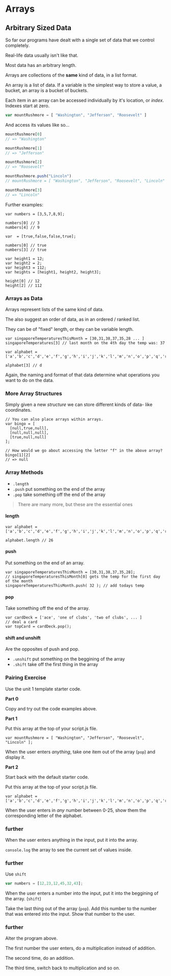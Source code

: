 # Arrays

## Arbitrary Sized Data

So far our programs have dealt with a single set of data that we control completely.

Real-life data usually isn't like that.

Most data has an arbitrary length.

Arrays are collections of the **same** kind of data, in a list format.

An array is a list of data. If a variable is the simplest way to store a value, a bucket, an array is a bucket of buckets.

Each item in an array can be accessed individually by it's location, or _index_. Indexes start at zero.

```javascript
var mountRushmore = [ "Washington", "Jefferson", "Roosevelt" ]
```

And access its values like so...

```javascript
mountRushmore[0]
// => "Washington"

mountRushmore[1]
// => "Jefferson"

mountRushmore[2]
// => "Roosevelt"

mountRushmore.push("Lincoln")
// mountRushmore = [ "Washington", "Jefferson", "Roosevelt", "Lincoln" ]

mountRushmore[3]
// => "Lincoln"
```

Further examples:

```text
var numbers = [3,5,7,8,9];

numbers[0] // 3
numbers[4] // 9
```

```text
var  = [true,false,false,true];

numbers[0] // true
numbers[3] // true
```

```text
var height1 = 12;
var height2 = 2;
var height3 = 112;
var heights = [height1, height2, height3];

height[0] // 12
height[2] // 112
```

### Arrays as Data

Arrays represent lists of the same kind of data.

The also suggest an order of data, as in an ordered / ranked list.

They can be of "fixed" length, or they can be variable length.

```text
var singaporeTemperaturesThisMonth = [30,31,38,37,35,28 ... ]
singaporeTemperatures[3] // last month on the 4th day the temp was: 37
```

```text
var alphabet = ['a','b','c','d','e','f','g','h','i','j','k','l','m','n','o','p','q','r','s','t','u','v','w','x','y','z'];

alphabet[3] // d
```

Again, the naming and format of that data determine what operations you want to do on the data.

### More Array Structures

Simply given a new _structure_ we can store different kinds of data- like coordinates.

```text
// You can also place arrays within arrays.
var bingo = [
  [null,true,null],
  [null,null,null],
  [true,null,null]
];

// How would we go about accessing the letter "f" in the above array?
bingo[1][2]
// => null
```

### Array Methods

* `.length`
* `.push` put something on the end of the array
* `.pop` take something off the end of the array

> There are many more, but these are the essential ones

#### length

```text
var alphabet = ['a','b','c','d','e','f','g','h','i','j','k','l','m','n','o','p','q','r','s','t','u','v','w','x','y','z'];

alphabet.length // 26
```

#### push

Put something on the end of an array.

```text
var singaporeTemperaturesThisMonth = [30,31,38,37,35,28];
// singaporeTemperaturesThisMonth[0] gets the temp for the first day of the month
singaporeTemperaturesThisMonth.push( 32 ); // add todays temp
```

#### pop

Take something off the end of the array.

```text
var cardDeck = ['ace', 'one of clubs', 'two of clubs', ... ]
// deal a card
var topCard = cardDeck.pop();
```

#### shift and unshift

Are the opposites of push and pop.

* `.unshift` put something on the beggining of the array
* `.shift` take off the first thing in the array

### Pairing Exercise

Use the unit 1 template starter code.

**Part 0**

Copy and try out the code examples above.

**Part 1**

Put this array at the top of your script.js file.

```text
var mountRushmore = [ "Washington", "Jefferson", "Roosevelt", "Lincoln" ];
```

When the user enters _anything_, take one item out of the array \(`pop`\) and display it.

**Part 2**

Start back with the default starter code.

Put this array at the top of your script.js file.

```text
var alphabet = ['a','b','c','d','e','f','g','h','i','j','k','l','m','n','o','p','q','r','s','t','u','v','w','x','y','z'];
```

When the user enters in _any_ number between 0-25, show them the corresponding letter of the alphabet.

### further

When the user enters anything in the input, put it into the array.

`console.log` the array to see the current set of values inside.

### further

Use `shift`

```javascript
var numbers = [12,23,12,45,32,43];
```

When the user enters a number into the input, put it into the beggining of the array. \(`shift`\)

Take the last thing out of the array \(`pop`\). Add this number to the number that was entered into the input. Show that number to the user.

### further

Alter the program above.

The first number the user enters, do a multiplication instead of addition.

The second time, do an addition.

The third time, switch back to multiplication and so on.

